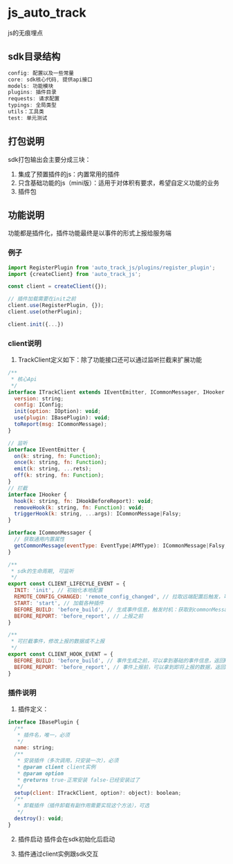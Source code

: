 # js_auto_track
js的无痕埋点

## sdk目录结构
```js
config: 配置以及一些常量
core: sdk核心代码, 提供api接口
models: 功能模块
plugins: 插件目录
requests: 请求配置
typings: 全局类型
utils：工具类
test: 单元测试
```

## 打包说明
sdk打包输出会主要分成三块：
1. 集成了预置插件的js：内置常用的插件
2. 只含基础功能的js（mini版）：适用于对体积有要求，希望自定义功能的业务
3. 插件包

## 功能说明
功能都是插件化，插件功能最终是以事件的形式上报给服务端

### 例子
```js
import RegisterPlugin from 'auto_track_js/plugins/register_plugin';
import {createClient} from 'auto_track_js';

const client = createClient({});

// 插件加载需要在init之前
client.use(RegisterPlugin, {});
client.use(otherPlugin);

client.init({...})

```

### client说明
1. TrackClient定义如下：除了功能接口还可以通过监听拦截来扩展功能
```js
/**
 * 核心Api
 */
interface ITrackClient extends IEventEmitter, ICommonMessager, IHooker {
  version: string;
  config: IConfig;
  init(option: IOption): void;
  use(plugin: IBasePlugin): void;
  toReport(msg: ICommonMessage);
}

// 监听
interface IEventEmitter {
  on(k: string, fn: Function);
  once(k: string, fn: Function);
  emit(k: string, ...rets);
  off(k: string, fn: Function);
}
// 拦截
interface IHooker {
  hook(k: string, fn: IHookBeforeReport): void;
  removeHook(k: string, fn: Function): void;
  triggerHook(k: string, ...args): ICommonMessage|Falsy;
}

interface ICommonMessager {
  // 获取通用内置属性
  getCommonMessage(eventType: EventType|APMType): ICommonMessage|Falsy;
}

/**
 * sdk的生命周期, 可监听
 */
export const CLIENT_LIFECYLE_EVENT = {
  INIT: 'init', // 初始化本地配置
  REMOTE_CONFIG_CHANGED: 'remote_config_changed', // 拉取远端配置后触发，可拿到新旧配置
  START: 'start', // 加载各种插件
  BEFORE_BUILD: 'before_build', // 生成事件信息，触发时机：获取到commonMessage的时候
  BEFORE_REPORT: 'before_report', // 上报之前
}

/**
 * 可拦截事件，修改上报的数据或不上报
 */
export const CLIENT_HOOK_EVENT = {
  BEFORE_BUILD: 'before_build', // 事件生成之前，可以拿到基础的事件信息，返回Falsy不上报
  BEFORE_REPORT: 'before_report', // 事件上报前，可以拿到即将上报的数据，返回Falsy不上报
}
```


### 插件说明
1. 插件定义：
```js
interface IBasePlugin {
  /**
   * 插件名，唯一，必须
   */
  name: string;
  /**
   * 安装插件（多次调用，只安装一次），必须
   * @param client client实例
   * @param option 
   * @returns true-正常安装 false-已经安装过了
   */
  setup(client: ITrackClient, option?: object): boolean;
  /**
   * 卸载插件（插件卸载有副作用需要实现这个方法），可选
   */
  destroy(): void;
}
```
2. 插件启动
插件会在sdk初始化后启动

3. 插件通过client实例跟sdk交互
